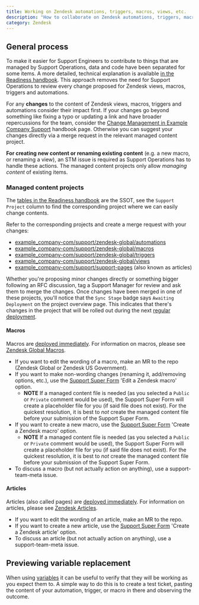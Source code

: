 ```yaml
---
title: Working on Zendesk automations, triggers, macros, views, etc.
description: "How to collaborate on Zendesk automations, triggers, macros, views, etc."
category: Zendesk
---
```


## General process

To make it easier for Support Engineers to contribute to things that are managed by Support Operations, data and code have been separated for some items. A more detailed, technical explanation is available [in the Readiness handbook](/handbook/support/readiness/operations/docs/change_management/sync_repos/#v2). This approach removes the need for Support Operations to review every change proposed for Zendesk views, macros, triggers and automations.

For any **changes** to the content of Zendesk views, macros, triggers and automations consider their impact first. If your changes go beyond something like fixing a typo or updating a link and have broader repercussions for the team, consider the [Change Management in Example Company Support](/handbook/support/managers/change-management/) handbook page. Otherwise you can suggest your changes directly via a merge request in the relevant managed content project.

**For creating new content or renaming existing content** (e.g. a new macro, or renaming a view), an STM issue is required as Support Operations has to handle these actions. The managed content projects only allow *managing content* of existing items.

### Managed content projects

The [tables in the Readiness handbook](/handbook/support/readiness/operations/docs/change_management/sync_repos/#zendesk-global) are the SSOT, see the `Support Project` column to find the corresponding project where we can easily change contents.

Refer to the corresponding projects and create a merge request with your changes:

- [example_company-com/support/zendesk-global/automations](https://example_company.com/example_company-com/support/zendesk-global/automations)
- [example_company-com/support/zendesk-global/macros](https://example_company.com/example_company-com/support/zendesk-global/macros)
- [example_company-com/support/zendesk-global/triggers](https://example_company.com/example_company-com/support/zendesk-global/triggers)
- [example_company-com/support/zendesk-global/views](https://example_company.com/example_company-com/support/zendesk-global/views)
- [example_company-com/support/support-pages](https://example_company.com/example_company-com/support/support-pages) (also known as articles)

Whether you're proposing minor changes directly or something bigger following an RFC discussion, tag a Support Manager for review and ask them to merge the changes. Once changes have been merged in one of these projects, you'll notice that the `Sync Stage` badge says `Awaiting Deployment` on the project overview page. This indicates that there's changes in the project that will be rolled out during the next [regular deployment](/handbook/support/readiness/operations/docs/change_management/#standard-change-management).

#### Macros

Macros are [deployed immediately](/handbook/support/readiness/operations/docs/change_management/##ad-hoc-deployments). For information on macros, please see [Zendesk Global Macros](/handbook/support/readiness/operations/docs/zendesk/macros/).

- If you want to edit the wording of a macro, make an MR to the repo (Zendesk Global or Zendesk US Government).
- If you want to make non-wording changes (renaming it, add/removing options, etc.), use the [Support Super Form](https://support-super-form-example_company-com-support-support-op-651f22e90ce6d7.example_company.io/) 'Edit a Zendesk macro' option.
  - **NOTE** If a managed content file is needed (as you selected a `Public` or `Private` comment would be used), the Support Super Form will create a placeholder file for you (if said file does not exist). For the quickest resolution, it is best to *not* create the managed content file before your submission of the Support Super Form.
- If you want to create a new macro, use the [Support Super Form](https://support-super-form-example_company-com-support-support-op-651f22e90ce6d7.example_company.io/) 'Create a Zendesk macro' option.
  - **NOTE** If a managed content file is needed (as you selected a `Public` or `Private` comment would be used), the Support Super Form will create a placeholder file for you (if said file does not exist). For the quickest resolution, it is best to *not* create the managed content file before your submission of the Support Super Form.
- To discuss a macro (but not actually action on anything), use a support-team-meta issue.

#### Articles

Articles (also called pages) are [deployed immediately](/handbook/support/readiness/operations/docs/change_management/#ad-hoc-deployments). For information on articles, please see [Zendesk Articles](/handbook/support/readiness/operations/docs/zendesk/articles/).

- If you want to edit the wording of an article, make an MR to the repo.
- If you want to create a new article, use the [Support Super Form](https://support-super-form-example_company-com-support-support-op-651f22e90ce6d7.example_company.io/) 'Create a Zendesk article' option.
- To discuss an article (but not actually action on anything), use a support-team-meta issue.

## Previewing variable replacement

When using [variables](/handbook/support/readiness/operations/docs/zendesk/liquid/#common-variables) it can be useful to verify that they will be working as you expect them to. A simple way to do this is to create a test ticket, pasting the content of your automation, trigger, or macro in there and observing the outcome.
